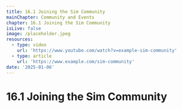 ```yaml
---
title: 16.1 Joining the Sim Community
mainChapter: Community and Events
chapter: 16.1 Joining the Sim Community
isLive: false
image: /placeholder.jpeg
resources:
  - type: video
    url: 'https://www.youtube.com/watch?v=example-sim-community'
  - type: article
    url: 'https://www.example.com/sim-community'
date: '2025-01-06'
---
```


# 16.1 Joining the Sim Community
